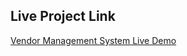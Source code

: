 ## Live Project Link
[Vendor Management System Live Demo](https://vendor-managment-system.netlify.app/)
